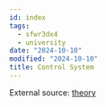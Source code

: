 ```yaml
---
id: index
tags:
  - sfwr3dx4
  - university
date: "2024-10-10"
modified: "2024-10-10"
title: Control System
---
```


External source: [theory](https://engineering.purdue.edu/~sundara2/misc/ece380_notes.pdf)
